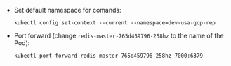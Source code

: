 * Set default namespace for comands:

   ```kubectl config set-context --current --namespace=dev-usa-gcp-rep```

* Port forward (change `redis-master-765d459796-258hz` to the name of the Pod):

   ```kubectl port-forward redis-master-765d459796-258hz 7000:6379```

